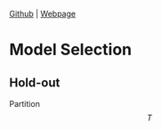[Github](https://github.com/MartingaleField/MachineLearning) | [Webpage](https://martingalefield.github.io/MachineLearning/)

<!-- Mathjax Support -->
<script type="text/javascript" async
  src="https://cdn.mathjax.org/mathjax/latest/MathJax.js?config=TeX-MML-AM_CHTML">
</script>




# Model Selection

## Hold-out

Partition $$T$$

